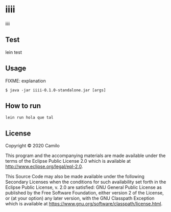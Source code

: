 # iiii

iiii

## Test

lein test

## Usage

FIXME: explanation

    $ java -jar iiii-0.1.0-standalone.jar [args]

## How to run

    lein run hola que tal

## License

Copyright © 2020 Camilo

This program and the accompanying materials are made available under the
terms of the Eclipse Public License 2.0 which is available at
http://www.eclipse.org/legal/epl-2.0.

This Source Code may also be made available under the following Secondary
Licenses when the conditions for such availability set forth in the Eclipse
Public License, v. 2.0 are satisfied: GNU General Public License as published by
the Free Software Foundation, either version 2 of the License, or (at your
option) any later version, with the GNU Classpath Exception which is available
at https://www.gnu.org/software/classpath/license.html.
